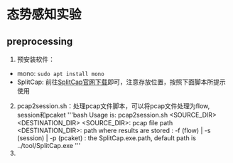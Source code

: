 # 态势感知实验

## preprocessing
  1. 预安装软件：
   + mono: `sudo apt install mono`
   + SplitCap: 前往[SplitCap官网下载](https://www.netresec.com/?page=SplitCap)即可，注意存放位置，按照下面脚本所提示使用
  2. pcap2session.sh：处理pcap文件脚本，可以将pcap文件处理为flow, session和pcaket
    '''bash
     Usage is: pcap2session.sh <SOURCE_DIR> <DESTINATION_DIR> <TYPE>
     <SOURCE_DIR>: pcap file path
     <DESTINATION_DIR>: path where results are stored
     <TYPE>: -f (flow) | -s (session) | -p (pcaket)
     <SplitCap>: the SplitCap.exe.path, default path is ../tool/SplitCap.exe
    '''
  3. 
